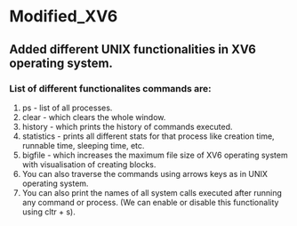 # Modified_XV6

## Added different UNIX functionalities in XV6 operating system.

### List of different functionalites commands are:
1. ps - list of all processes.
2. clear - which clears the whole window.
3. history - which prints the history of commands executed.
4. statistics - prints all different stats for that process like creation time, runnable time, sleeping time, etc.
5. bigfile - which increases the maximum file size of XV6 operating system with visualisation of creating blocks.
6. You can also traverse the commands using arrows keys as in UNIX operating system.
7. You can also print the names of all system calls executed after running any command or process.
   (We can enable or disable this functionality using cltr + s).

